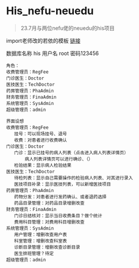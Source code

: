 # His_nefu-neuedu
> 23.7月与两位nefu佬的neuedu的his项目
> 
import老师改的若依的模板
[链接](https://gitee.com/jshand/boot-admin-template.git)

数据库名称
his
用户名
root
密码123456
```
角色：
收费管理员：RegFee
门诊医生：Doctor
医技医生：TechDoctor
药房管理员：PhaAdmin
财务管理员：FinaAdmin
系统管理员：SysAdmin
超级管理员：admin
```

 ```
界面设想
收费管理员：RegFee
    挂号：可以现场挂号、退号
    收费：对患者进行收费确认
门诊医生：Doctor
    门诊：显示已挂号的病人列表（点击进入病人列表详情页）
        病人列表详情页可以进行确诊、（）
    检验结果：显示病人检验结果
医技医生：TechDoctor
    待检列表：显示自己需要操作的检验病人列表、对其进行录入
    医技项目补录：显示医技列表，可以新增医技项目
药房管理员：PhaAdmin
    药物分发：对患者进行发药确认、或者退药选择
    药品目录管理：对药品目录增删改查
财务管理员：FinaAdmin
    门诊日结核对：显示当日收费条目？做个统计
    费用科目管理：对费用科目增删改查
系统管理员：SysAdmin
    用户管理：增删改查用户表
    科室管理：增删改查科室表
    诊断目录管理：增删改查诊断目录
    医生排班管理？待定
超级管理员：admin
 ```